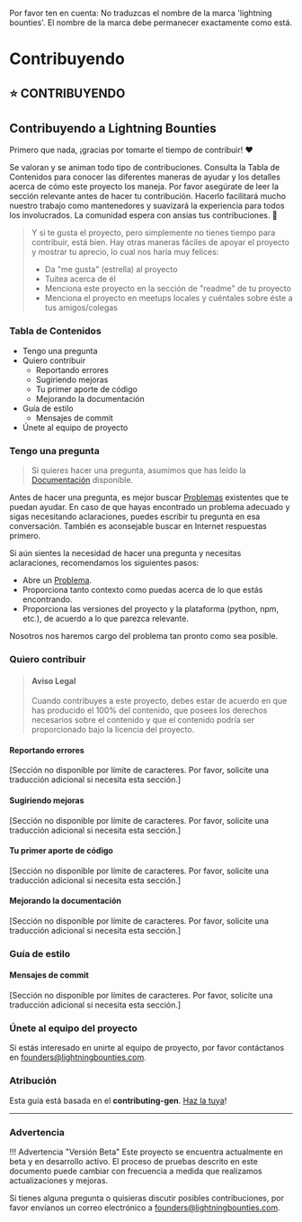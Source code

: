 Por favor ten en cuenta: No traduzcas el nombre de la marca 'lightning bounties'. El nombre de la marca debe permanecer exactamente como está.

# Contribuyendo

## ⭐ CONTRIBUYENDO

## Contribuyendo a Lightning Bounties

Primero que nada, ¡gracias por tomarte el tiempo de contribuir! ❤️

Se valoran y se animan todo tipo de contribuciones. Consulta la Tabla de Contenidos para conocer las diferentes maneras de ayudar y los detalles acerca de cómo este proyecto los maneja. Por favor asegúrate de leer la sección relevante antes de hacer tu contribución. Hacerlo facilitará mucho nuestro trabajo como mantenedores y suavizará la experiencia para todos los involucrados. La comunidad espera con ansias tus contribuciones. 🎉

> Y si te gusta el proyecto, pero simplemente no tienes tiempo para contribuir, está bien. Hay otras maneras fáciles de apoyar el proyecto y mostrar tu aprecio, lo cual nos haría muy felices:
>
> * Da "me gusta" (estrella) al proyecto
> * Tuitea acerca de él
> * Menciona este proyecto en la sección de "readme" de tu proyecto
> * Menciona el proyecto en meetups locales y cuéntales sobre éste a tus amigos/colegas

### Tabla de Contenidos

* Tengo una pregunta
* Quiero contribuir
  * Reportando errores
  * Sugiriendo mejoras
  * Tu primer aporte de código
  * Mejorando la documentación
* Guía de estilo
  * Mensajes de commit
* Únete al equipo de proyecto

### Tengo una pregunta

> Si quieres hacer una pregunta, asumimos que has leído la [Documentación](https://github.com/MIT-Bitcoin-2024/demo-gitbook) disponible.

Antes de hacer una pregunta, es mejor buscar [Problemas](https://github.com/MIT-Bitcoin-2024/lightning-bounty/issues) existentes que te puedan ayudar. En caso de que hayas encontrado un problema adecuado y sigas necesitando aclaraciones, puedes escribir tu pregunta en esa conversación. También es aconsejable buscar en Internet respuestas primero. 

Si aún sientes la necesidad de hacer una pregunta y necesitas aclaraciones, recomendamos los siguientes pasos:

* Abre un [Problema](https://github.com/MIT-Bitcoin-2024/lightning-bounty/issues/new).
* Proporciona tanto contexto como puedas acerca de lo que estás encontrando.
* Proporciona las versiones del proyecto y la plataforma (python, npm, etc.), de acuerdo a lo que parezca relevante.

Nosotros nos haremos cargo del problema tan pronto como sea posible.

### Quiero contribuir

> #### Aviso Legal
>
> Cuando contribuyes a este proyecto, debes estar de acuerdo en que has producido el 100% del contenido, que posees los derechos necesarios sobre el contenido y que el contenido podría ser proporcionado bajo la licencia del proyecto.

#### Reportando errores

[Sección no disponible por límite de caracteres. Por favor, solicite una traducción adicional si necesita esta sección.]

#### Sugiriendo mejoras

[Sección no disponible por límite de caracteres. Por favor, solicite una traducción adicional si necesita esta sección.]

#### Tu primer aporte de código

[Sección no disponible por límite de caracteres. Por favor, solicite una traducción adicional si necesita esta sección.]

#### Mejorando la documentación

[Sección no disponible por límite de caracteres. Por favor, solicite una traducción adicional si necesita esta sección.]

### Guía de estilo

#### Mensajes de commit

[Sección no disponible por límites de caracteres. Por favor, solicite una traducción adicional si necesita esta sección.]

### Únete al equipo del proyecto

Si estás interesado en unirte al equipo de proyecto, por favor contáctanos en founders@lightningbounties.com.

### Atribución

Esta guía está basada en el **contributing-gen**. [Haz la tuya](https://github.com/bttger/contributing-gen)!

***

### Advertencia

!!! Advertencia "Versión Beta" Este proyecto se encuentra actualmente en beta y en desarrollo activo. El proceso de pruebas descrito en este documento puede cambiar con frecuencia a medida que realizamos actualizaciones y mejoras.

Si tienes alguna pregunta o quisieras discutir posibles contribuciones, por favor envíanos un correo electrónico a founders@lightningbounties.com.